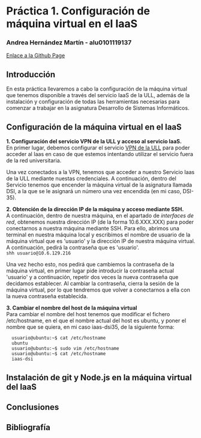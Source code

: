 # Práctica 1. Configuración de máquina virtual en el IaaS
### Andrea Hernández Martín - alu0101119137
[Enlace a la Github Page](https://ull-esit-inf-dsi-2021.github.io/ull-esit-inf-dsi-20-21-prct01-iaas-alu0101119137/)

## Introducción
En esta práctica llevaremos a cabo la configuración de la máquina virtual que tenemos disponible a través del servicio IaaS de la ULL, además de la instalación y configuración de todas las herramientas necesarias para comenzar a trabajar en la asignatura Desarrollo de Sistemas Informáticos.

## Configuración de la máquina virtual en el IaaS
**1. Configuración del servicio VPN de la ULL y acceso al servicio IaaS.**  
En primer lugar, debemos configurar el servicio [VPN de la ULL](https://www.ull.es/servicios/stic/2020/12/01/servicio-de-vpn-de-la-ull/) para poder acceder al Iaas en caso de que estemos intentando utilizar el servicio fuera de la red universitaria.  
    
Una vez conectados a la VPN, tenemos que acceder a nuestro Servicio Iaas de la ULL mediante nuestas credenciales. A continuación, dentro del Servicio tenemos que encender la máquina virtual de la asignatura llamada DSI, a la que se le asignará un número una vez encendida (en mi caso, DSI-35).  
  
**2. Obtención de la dirección IP de la máquina y acceso mediante SSH.**  
A continuación, dentro de nuestra máquina, en el apartado de *interfaces de red*, obtenemos nuestra dirección IP (de la forma 10.6.XXX.XXX) para poder conectarnos a nuestra máquina mediante SSH. Para ello, abrimos una terminal en nuestra máquina local y escribimos el nombre de usuario de la máquina virtual que es 'usuario' y la dirección IP de nuestra máquina virtual. A continuación, pedirá la contraseña que es 'usuario'.  
```shh usuario@10.6.129.216 ```  

Una vez hecho esto, nos pedirá que cambiemos la contraseña de la máquina virtual, en primer lugar pide introducir la contraseña actual 'usuario' y a continuación, repetir dos veces la nueva contraseña que decidamos establecer. Al cambiar la contraseña, cierra la sesión de la máquina virtual, por lo que tendremos que volver a conectarnos a ella con la nueva contraseña establecida.

**3. Cambiar el nombre del host de la máquina virtual**  
Para cambiar el nombre del host tenemos que modificar el fichero /etc/hostname, en el que el nombre actual del host es ubuntu, y poner el nombre que se quiera, en mi caso iaas-dsi35, de la siguiente forma:
```
  usuario@ubuntu:~$ cat /etc/hostname
  ubuntu
  usuario@ubuntu:~$ sudo vim /etc/hostname
  usuario@ubuntu:~$ cat /etc/hostname
  iaas-dsi
```

## Instalación de git y Node.js en la máquina virtual del IaaS
## Conclusiones
## Bibliografía
